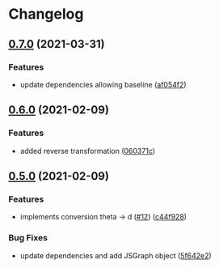 # Changelog

## [0.7.0](https://www.github.com/cheminfo/xrd-analysis/compare/v0.6.0...v0.7.0) (2021-03-31)


### Features

* update dependencies allowing baseline ([af054f2](https://www.github.com/cheminfo/xrd-analysis/commit/af054f210904cf2a14b43b2ad0402bf0bcc114ef))

## [0.6.0](https://www.github.com/cheminfo/xrd-analysis/compare/v0.5.0...v0.6.0) (2021-02-09)


### Features

* added reverse transformation ([060371c](https://www.github.com/cheminfo/xrd-analysis/commit/060371cb8890f5c5213ed074cb6df33dbb5c8986))

## [0.5.0](https://www.github.com/cheminfo/xrd-analysis/compare/v0.4.0...v0.5.0) (2021-02-09)


### Features

* implements conversion theta -> d ([#12](https://www.github.com/cheminfo/xrd-analysis/issues/12)) ([c44f928](https://www.github.com/cheminfo/xrd-analysis/commit/c44f92820946f40ed218688a5575104d36d3e190))


### Bug Fixes

* update dependencies and add JSGraph object ([5f642e2](https://www.github.com/cheminfo/xrd-analysis/commit/5f642e245546d415c3f75d14a72b1660c243ac46))
